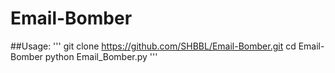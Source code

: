 # Email-Bomber
##Usage:
'''
git clone https://github.com/SHBBL/Email-Bomber.git
cd Email-Bomber
python Email_Bomber.py
'''
